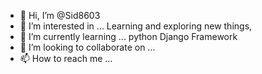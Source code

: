 - 👋 Hi, I’m @Sid8603
- 👀 I’m interested in ... Learning and exploring new things, 
- 🌱 I’m currently learning ... python Django Framework
- 💞️ I’m looking to collaborate on ...
- 📫 How to reach me ...

<!---
Sid8603/Sid8603 is a ✨ special ✨ repository because its `README.md` (this file) appears on your GitHub profile.
You can click the Preview link to take a look at your changes.
--->
